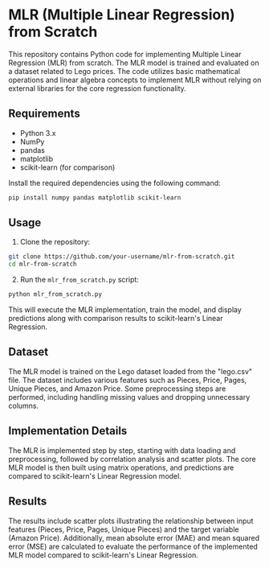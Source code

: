 # MLR (Multiple Linear Regression) from Scratch

This repository contains Python code for implementing Multiple Linear Regression (MLR) from scratch. The MLR model is trained and evaluated on a dataset related to Lego prices. The code utilizes basic mathematical operations and linear algebra concepts to implement MLR without relying on external libraries for the core regression functionality.

## Requirements

- Python 3.x
- NumPy
- pandas
- matplotlib
- scikit-learn (for comparison)

Install the required dependencies using the following command:

```bash
pip install numpy pandas matplotlib scikit-learn
```

## Usage

1. Clone the repository:

```bash
git clone https://github.com/your-username/mlr-from-scratch.git
cd mlr-from-scratch
```

2. Run the `mlr_from_scratch.py` script:

```bash
python mlr_from_scratch.py
```

This will execute the MLR implementation, train the model, and display predictions along with comparison results to scikit-learn's Linear Regression.

## Dataset

The MLR model is trained on the Lego dataset loaded from the "lego.csv" file. The dataset includes various features such as Pieces, Price, Pages, Unique Pieces, and Amazon Price. Some preprocessing steps are performed, including handling missing values and dropping unnecessary columns.

## Implementation Details

The MLR is implemented step by step, starting with data loading and preprocessing, followed by correlation analysis and scatter plots. The core MLR model is then built using matrix operations, and predictions are compared to scikit-learn's Linear Regression model.

## Results

The results include scatter plots illustrating the relationship between input features (Pieces, Price, Pages, Unique Pieces) and the target variable (Amazon Price). Additionally, mean absolute error (MAE) and mean squared error (MSE) are calculated to evaluate the performance of the implemented MLR model compared to scikit-learn's Linear Regression.
